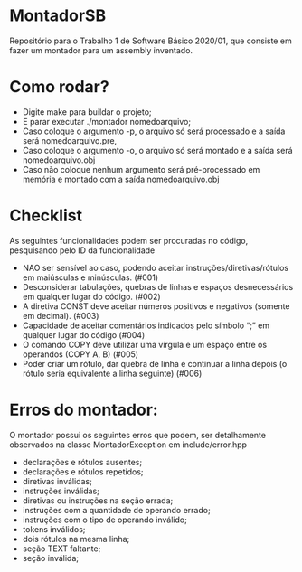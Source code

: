 # MontadorSB
Repositório para o Trabalho 1 de Software Básico 2020/01, que consiste em fazer um montador para um assembly inventado.

# Como rodar?
- Digite make para buildar o projeto;
- E parar executar ./montador nomedoarquivo;
- Caso coloque o argumento -p, o arquivo só será processado e a saída será nomedoarquivo.pre, 
- Caso coloque o argumento -o, o arquivo só será  montado e a saída será nomedoarquivo.obj 
- Caso não coloque nenhum argumento será pré-processado em memória e montado com a saída nomedoarquivo.obj

# Checklist
As seguintes funcionalidades podem ser procuradas no código, pesquisando pelo ID da funcionalidade
- NAO ser sensível ao caso, podendo aceitar instruções/diretivas/rótulos em maiúsculas
e minúsculas. (#001)
- Desconsiderar tabulações, quebras de linhas e espaços desnecessários em qualquer
lugar do código. (#002)
- A diretiva CONST deve aceitar números positivos e negativos (somente em decimal). (#003)
- Capacidade de aceitar comentários indicados pelo símbolo “;” em qualquer lugar
do código (#004)
- O comando COPY deve utilizar uma vírgula e um espaço entre os operandos
(COPY A, B) (#005)
- Poder criar um rótulo, dar quebra de linha e continuar a linha depois (o rótulo
seria equivalente a linha seguinte) (#006)


# Erros do montador:
O montador possui os seguintes erros que podem, ser detalhamente observados na classe MontadorException em include/error.hpp
- declarações e rótulos ausentes;
- declarações e rótulos repetidos;
- diretivas inválidas;
- instruções inválidas;
- diretivas ou instruções na seção errada;
- instruções com a quantidade de operando errado;
- instruções com o tipo de operando inválido;
- tokens inválidos;
- dois rótulos na mesma linha;
- seção TEXT faltante;
- seção inválida;